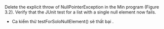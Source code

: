 Delete the explicit throw of NullPointerException in the
Min program (Figure 3.2). Verify that the JUnit test for a list with a
single null element now fails.
- Ca kiểm thử testForSoloNullElement() sẽ thất bại   .